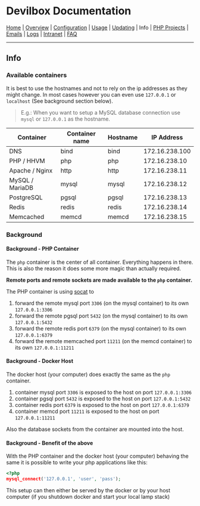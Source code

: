 # Devilbox Documentation

[Home](https://github.com/cytopia/devilbox) |
[Overview](README.md) |
[Configuration](Configuration.md) |
[Usage](Usage.md) |
[Updating](Updating.md) |
Info |
[PHP Projects](PHP_Projects.md) |
[Emails](Emails.md) |
[Logs](Logs.md) |
[Intranet](Intranet.md) |
[FAQ](FAQ.md)

----

## Info


### Available containers

It is best to use the hostnames and not to rely on the ip addresses as they might change. In most cases however you can even use `127.0.0.1` or `localhost` (See background section below).

> E.g.: When you want to setup a MySQL database connection use `mysql` or `127.0.0.1` as the hostname.

| Container       | Container name  | Hostname  | IP Address     |
|-----------------|-----------------|-----------|----------------|
| DNS             | bind            | bind      | 172.16.238.100 |
| PHP / HHVM      | php             | php       | 172.16.238.10  |
| Apache / Nginx  | http            | http      | 172.16.238.11  |
| MySQL / MariaDB | mysql           | mysql     | 172.16.238.12  |
| PostgreSQL      | pgsql           | pgsql     | 172.16.238.13  |
| Redis           | redis           | redis     | 172.16.238.14  |
| Memcached       | memcd           | memcd     | 172.16.238.15  |

### Background

#### Background - PHP Container

The `php` container is the center of all container. Everything happens in there.
This is also the reason it does some more magic than actually required.

**Remote ports and remote sockets are made available to the `php` container.**

The PHP container is using [socat](https://linux.die.net/man/1/socat) to
1. forward the remote mysql port `3306` (on the mysql container) to its own `127.0.0.1:3306`
2. forward the remote pgsql port `5432` (on the mysql container) to its own `127.0.0.1:5432`
3. forward the remote redis port `6379` (on the mysql container) to its own `127.0.0.1:6379`
3. forward the remote memcached port `11211` (on the memcd container) to its own `127.0.0.1:11211`


#### Background - Docker Host

The docker host (your computer) does exactly the same as the `php` container.
1. container mysql port `3306` is exposed to the host on port `127.0.0.1:3306`
2. container pgsql port `5432` is exposed to the host on port `127.0.0.1:5432`
3. container redis port `6379` is exposed to the host on port `127.0.0.1:6379`
3. container memcd port `11211` is exposed to the host on port `127.0.0.1:11211`

Also the database sockets from the container are mounted into the host.

#### Background - Benefit of the above

With the PHP container and the docker host (your computer) behaving the same it is possible to write your php applications like this:
```php
<?php
mysql_connect('127.0.0.1', 'user', 'pass');
```

This setup can then either be served by the docker or by your host computer (if you shutdown docker and start your local lamp stack)
